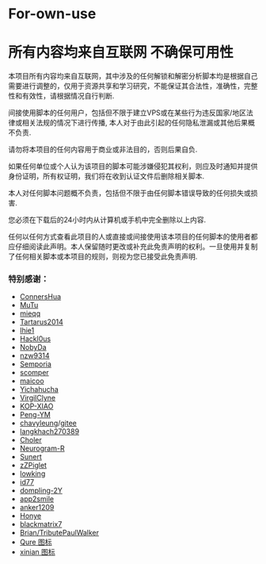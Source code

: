 # For-own-use

# 所有内容均来自互联网 不确保可用性

本项目所有内容均来自互联网，其中涉及的任何解锁和解密分析脚本均是根据自己需要进行调整的，仅用于资源共享和学习研究，不能保证其合法性，准确性，完整性和有效性，请根据情况自行判断.

间接使用脚本的任何用户，包括但不限于建立VPS或在某些行为违反国家/地区法律或相关法规的情况下进行传播, 本人对于由此引起的任何隐私泄漏或其他后果概不负责.

请勿将本项目的任何内容用于商业或非法目的，否则后果自负.

如果任何单位或个人认为该项目的脚本可能涉嫌侵犯其权利，则应及时通知并提供身份证明，所有权证明，我们将在收到认证文件后删除相关脚本.

本人对任何脚本问题概不负责，包括但不限于由任何脚本错误导致的任何损失或损害.

您必须在下载后的24小时内从计算机或手机中完全删除以上内容.

任何以任何方式查看此项目的人或直接或间接使用该本项目的任何脚本的使用者都应仔细阅读此声明。本人保留随时更改或补充此免责声明的权利。一旦使用并复制了任何相关脚本或本项目的规则，则视为您已接受此免责声明.

### 特别感谢：


* [ConnersHua](https://github.com/DivineEngine/Profiles/tree/master)
* [MuTu](https://github.com/githubdulong)
* [mieqq](https://github.com/mieqq/mieqq)
* [Tartarus2014](https://github.com/Tartarus2014)
* [lhie1](https://github.com/lhie1)
* [Hackl0us](https://github.com/Hackl0us)
* [NobyDa](https://github.com/NobyDa)
* [nzw9314](https://github.com/nzw9314)
* [Semporia](https://github.com/Semporia)
* [scomper](https://github.com/scomper/Surge)
* [maicoo](https://github.com/blankmagic/surge)
* [Yichahucha](https://github.com/yichahucha/surge/tree/master)
* [VirgilClyne](https://github.com/VirgilClyne)
* [KOP-XIAO](https://github.com/KOP-XIAO)
* [Peng-YM](https://github.com/Peng-YM)
* [chavyleung](https://github.com/chavyleung)/[gitee](https://gitee.com/chavyleung/scripts)
* [langkhach270389](https://github.com/langkhach270389)
* [Choler](https://github.com/Choler)
* [Neurogram-R](https://github.com/Neurogram-R)
* [Sunert](https://github.com/Sunert/Script)
* [zZPiglet](https://github.com/zZPiglet/Task.git)
* [lowking](https://github.com/lowking/Scripts)
* [id77](https://github.com/id77/QuantumultX/tree/master)
* [dompling-2Y](https://github.com/dompling?tab=repositories)
* [app2smile](https://github.com/app2smile/rules)
* [anker1209](https://github.com/anker1209/Scriptable)
* [Honye](https://github.com/Honye/scriptable-scripts/blob/master/README.zh.md)
* [blackmatrix7](https://github.com/blackmatrix7/ios_rule_script)
* [Brian/TributePaulWalker](https://github.com/TributePaulWalker/) 
* [Qure 图标](https://github.com/Koolson/Qure) 
* [xinian 图标](https://github.com/58xinian/icon)
